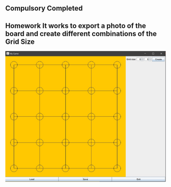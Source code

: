 ## Compulsory Completed
## Homework It works to export a photo of the board and create different combinations of the Grid Size

![alt text](https://github.com/FrentescuCezar/ProgramareAvansata/blob/main/Laborator%206%20No%20Scene%20Builder/src/PozaSave/Fullgrid.jpg)
